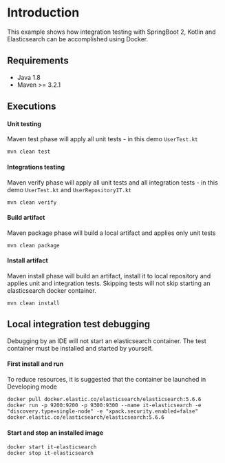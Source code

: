 # Introduction 

This example shows how integration testing with SpringBoot 2, Kotlin and Elasticsearch can be accomplished using Docker.

## Requirements

* Java 1.8
* Maven >= 3.2.1

## Executions

#### Unit testing

Maven test phase will apply all unit tests - in this demo ```UserTest.kt```

```ssh
mvn clean test
```

#### Integrations testing

Maven verify phase will apply all unit tests and all integration tests - in this demo ```UserTest.kt``` and ```UserRepositoryIT.kt```

```ssh
mvn clean verify
```

#### Build artifact

Maven package phase will build a local artifact and applies only unit tests

```ssh
mvn clean package
```

#### Install artifact

Maven install phase will build an artifact, install it to local repository and applies unit and integration tests. 
Skipping tests will not skip starting an elasticsearch docker container.

```ssh
mvn clean install
```

## Local integration test debugging

Debugging by an IDE will not start an elasticsearch container. The test container must be installed and started by yourself.


#### First install and run

To reduce resources, it is suggested that the container be launched in Developing mode

```ssh
docker pull docker.elastic.co/elasticsearch/elasticsearch:5.6.6
docker run -p 9200:9200 -p 9300:9300 --name it-elasticsearch -e "discovery.type=single-node" -e "xpack.security.enabled=false"  docker.elastic.co/elasticsearch/elasticsearch:5.6.6 
```

#### Start and stop an installed image

```ssh
docker start it-elasticsearch
docker stop it-elasticsearch
```